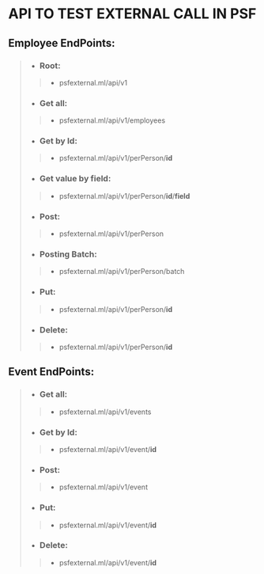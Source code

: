 ﻿# API TO TEST EXTERNAL CALL IN PSF

## Employee EndPoints:

> - ### Root:
>> - psfexternal.ml/api/v1
> - ### Get all:
>> - psfexternal.ml/api/v1/employees
> - ### Get by Id:
>> - psfexternal.ml/api/v1/perPerson/**id**
> - ### Get value by field:
>> - psfexternal.ml/api/v1/perPerson/**id**/**field**
> - ### Post:
>> - psfexternal.ml/api/v1/perPerson
> - ### Posting Batch:
>> - psfexternal.ml/api/v1/perPerson/batch
> - ### Put:
>> - psfexternal.ml/api/v1/perPerson/**id**
> - ### Delete:
>> - psfexternal.ml/api/v1/perPerson/**id**

## Event EndPoints:

> - ### Get all:
>> - psfexternal.ml/api/v1/events
> - ### Get by Id:
>> - psfexternal.ml/api/v1/event/**id**
> - ### Post:
>> - psfexternal.ml/api/v1/event
> - ### Put:
>> - psfexternal.ml/api/v1/event/**id**
> - ### Delete:
>> - psfexternal.ml/api/v1/event/**id**
